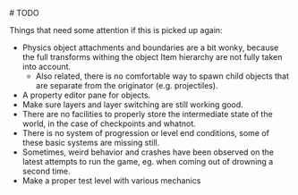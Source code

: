 # TODO

Things that need some attention if this is picked up again:
- Physics object attachments and boundaries are a bit wonky, because the full transforms withing the
  object Item hierarchy are not fully taken into account.
    - Also related, there is no comfortable way to spawn child objects that are separate from the originator (e.g. projectiles).
- A property editor pane for objects.
- Make sure layers and layer switching are still working good.
- There are no facilities to properly store the intermediate state of the world, in the case of checkpoints and whatnot.
- There is no system of progression or level end conditions, some of these basic systems are missing still.
- Sometimes, weird behavior and crashes have been observed on the latest attempts to run the game, eg. when coming out of drowning a second time.
- Make a proper test level with various mechanics
